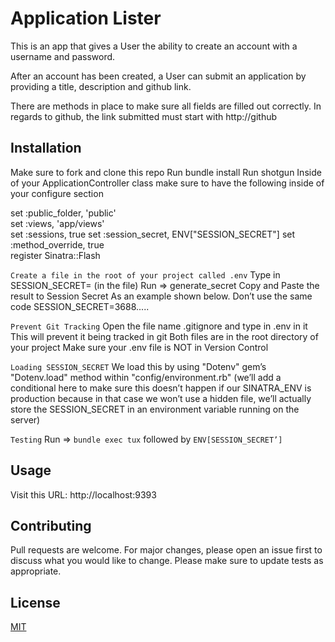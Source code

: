 # Application Lister 

This is an app that gives a User the ability to create an account with a username and password. 

After an account has been created, a User can submit an application by providing a title, description and github link. 

There are methods in place to make sure all fields are filled out correctly. 
In regards to github, the link submitted must start with http://github  

## Installation
Make sure to fork and clone this repo 
Run bundle install
Run shotgun 
Inside of your ApplicationController class make sure to have the following inside of your configure section

set :public_folder, 'public'  
set :views, 'app/views'  
set :sessions, true 
set :session_secret, ENV["SESSION_SECRET"]
set :method_override, true  
register Sinatra::Flash

`Create a file in the root of your project called .env` 
Type in SESSION_SECRET= (in the file)
Run => generate_secret
Copy and Paste the result to Session Secret
As an example shown below. Don’t use the same code
SESSION_SECRET=3688.....

`Prevent Git Tracking` 
Open the file name .gitignore and type in .env in it
This will prevent it being tracked in git
Both files are in the root directory of your project
Make sure your .env file is NOT in Version Control

`Loading SESSION_SECRET`
We load this by using "Dotenv" gem’s "Dotenv.load" method within "config/environment.rb" (we’ll add a
conditional here to make sure this doesn’t happen if our SINATRA_ENV is production because in that case
we won’t use a hidden file, we’ll actually store the SESSION_SECRET in an environment variable running
on the server)

`Testing`
Run => `bundle exec tux` followed by `ENV[SESSION_SECRET’]`

## Usage
Visit this URL: http://localhost:9393

## Contributing
Pull requests are welcome. For major changes, please open an issue first to discuss what you would like to change.
Please make sure to update tests as appropriate.

## License
[MIT](https://choosealicense.com/licenses/mit/)